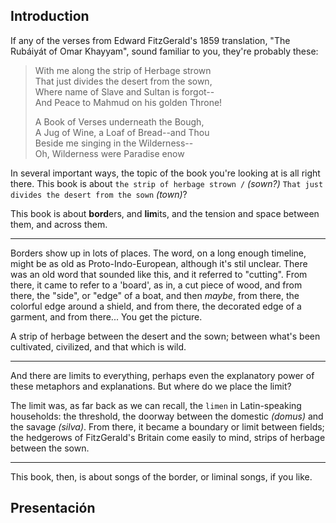 ## Introduction

If any of the verses from Edward FitzGerald's 1859 translation, "The Rubáiyát of Omar Khayyam", sound familiar to you, they're probably these: 

>
> With me along the strip of Herbage strown  
> That just divides the desert from the sown,  
> Where name of Slave and Sultan is forgot--  
> And Peace to Mahmud on his golden Throne!  
> 
> A Book of Verses underneath the Bough,  
> A Jug of Wine, a Loaf of Bread--and Thou  
> Beside me singing in the Wilderness--  
> Oh, Wilderness were Paradise enow  
> 

In several important ways, the topic of the book you're looking at is all right there. This book is about `the strip of herbage strown /` *(sown?)* `That just divides the desert from the sown` *(town)*?

This book is about **bord**ers, and **lim**its, and the tension and space between them, and across them.

---

Borders show up in lots of places. The word, on a long enough timeline, might be as old as Proto-Indo-European, although it's stil unclear. There was an old word that sounded like this, and it referred to "cutting". From there, it came to refer to a 'board', as in, a cut piece of wood, and from there, the "side", or "edge" of a boat, and then *maybe*, from there, the colorful edge around a shield, and from there, the decorated edge of a garment, and from there... You get the picture.

A strip of herbage between the desert and the sown; between what's been cultivated, civilized, and that which is wild.

---

And there are limits to everything, perhaps even the explanatory power of these metaphors and explanations. But where do we place the limit?

The limit was, as far back as we can recall, the `limen` in Latin-speaking households: the threshold, the doorway between the domestic *(domus)* and the savage *(silva)*. From there, it became a boundary or limit between fields; the hedgerows of FitzGerald's Britain come easily to mind, strips of herbage between the sown.

---

This book, then, is about songs of the border, or liminal songs, if you like.


## Presentación

